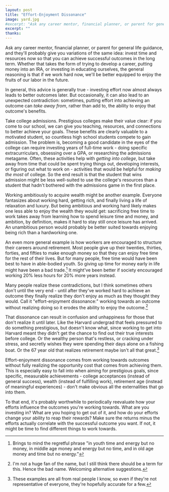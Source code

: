 ```yaml
---
layout: post
title: "Effort-Enjoyment Dissonance"
image: yard.jpg
#excerpt: "Ask any career mentor, financial planner, or parent for general life guidance, and they'll probably give you the variations of the same idea: invest time and ..."
excerpt: ""
thanks: 
---
```


Ask any career mentor, financial planner, or parent for general life guidance, and they'll probably give you variations of the same idea: invest time and resources now so that you can achieve successful outcomes in the long term. Whether that takes the form of trying to develop a career, putting money into an IRA, or investing in educating ourselves, the general reasoning is that if we work hard now, we'll be better equipped to enjoy the fruits of our labor in the future.

In general, this advice is generally true - investing effort now almost always leads to better outcomes later. But occasionally, it can also lead to an unexpected contradiction: sometimes, putting effort into achieving an outcome can *take away from*, rather than add to, the ability to enjoy that outcome's benefits.

Take college admissions. Prestigious colleges make their value clear: if you come to our school, we can give you teaching, resources, and connections to better achieve your goals. These benefits are clearly valuable to a motivated student, so countless high school students compete to gain admission. The problem is, becoming a good candidate in the eyes of the college can require investing years of full-time work - doing specific extracurriculars, obsessing over a GPA, or researching the admissions metagame. Often, these activities help with *getting into college*, but take away from time that could be spent trying things out, developing interests, or figuring out what to work on - activities that would be helpful for *making the most* of college. So the end result is that the student that wins admission might be less well-suited to use the college's resources than a student that hadn't bothered with the admissions game in the first place.

Working ambitiously to acquire wealth might be another example. Everyone fantasizes about working hard, getting rich, and finally living a life of relaxation and luxury. But being ambitious and working hard likely makes one less able to enjoy the wealth they would get: sacrificing free time to work takes away from learning how to spend leisure time and money, and ambition, by definition, makes it hard to stay still once leisure has arrived. An unambitious person would probably be better suited towards enjoying being rich than a hardworking one.

An even more general example is how workers are encouraged to structure their careers around retirement. Most people give up their twenties, thirties, forties, and fifties to make enough money so that they can enjoy free time for the rest of their lives. But for many people, free time would have been best to have in able-bodied youth. So giving up time for money early in life might have been a bad trade.[^1] It might've been better if society encouraged working 20% less hours for 20% more years instead.

Many people realize these contradictions, but I think sometimes others don't until the very end - until after they've worked hard to achieve an outcome they finally realize they don't enjoy as much as they thought they would. Call it "effort-enjoyment dissonance:" working towards an outcome without realizing doing so it erodes the ability to enjoy the outcome.[^2]

That dissonance can result in confusion and unhappiness for those that don't realize it until later. Like the Harvard undergrad that feels pressured to do something prestigious, but doesn't know what, since working to get into Harvard meant they didn't get the chance to find out their true interests before college. Or the wealthy person that's restless, or cracking under stress, and secretly wishes they were spending their days alone on a fishing boat. Or the 67 year old that realizes retirement maybe isn't all that great.[^3]

Effort-enjoyment dissonance comes from working towards outcomes without fully realizing the opportunity cost that comes from achieving them. This is especially easy to fall into when aiming for prestigious goals, since specific, measurable achievements - college acceptances (instead of general success), wealth (instead of fulfilling work), retirement age (instead of meaningful experiences) - don't make obvious all the externalities that go into them. 

To that end, it's probably worthwhile to periodically reevaluate how your efforts influence the outcomes you're working towards. What are you investing in? What are you hoping to get out of it, and how do your efforts change your ability to reap their rewards? Make sure the returns minus the efforts actually correlate with the successful outcome you want. If not, it might be time to find different things to work towards.



[^1]: Brings to mind the regretful phrase "in youth time and energy but no money, in middle age money and energy but no time, and in old age money and time but no energy."

[^2]: I'm not a huge fan of the name, but I still think there should be a term for this. Hence the bad name. Welcoming alternative suggestions.

[^3]: These examples are all from real people I know, so even if they're not representative of everyone, they're hopefully accurate for a few.
